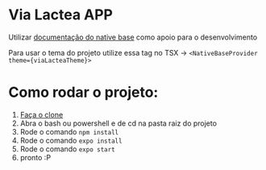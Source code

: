 # Via Lactea APP

Utilizar [documentação do native base](https://docs.nativebase.io/) como apoio para o desenvolvimento

Para usar o tema do projeto utilize essa tag no TSX -> `<NativeBaseProvider theme={viaLacteaTheme}>`


# Como rodar o projeto:

1.   [Faça o clone](http://escoladeti.unicesumar.edu.br:8083/escoladeti2022time03/via-lactea-app)
2.  Abra o bash ou powershell e de cd na pasta raiz do projeto 
3.  Rode o comando `npm install`
4.  Rode o comando `expo install`
5.  Rode o comando `expo start`
6.  pronto :P


